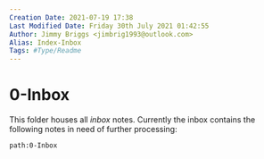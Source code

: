 ```yaml
---
Creation Date: 2021-07-19 17:38
Last Modified Date: Friday 30th July 2021 01:42:55
Author: Jimmy Briggs <jimbrig1993@outlook.com>
Alias: Index-Inbox
Tags: #Type/Readme
---
```


# 0-Inbox

This folder houses all *inbox* notes. Currently the inbox contains the following notes in need of further processing:

```query
path:0-Inbox
```





